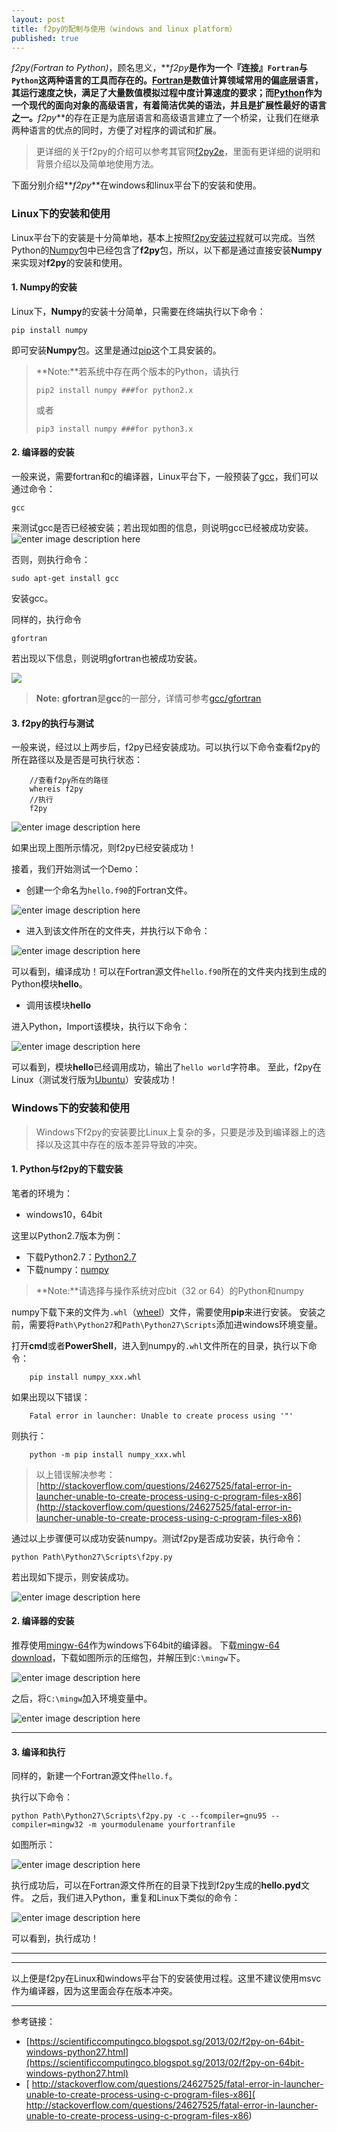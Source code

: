 ```yaml
---
layout: post
title: f2py的配制与使用（windows and linux platform）
published: true
---
```


_f2py(Fortran to Python)_，顾名思义，**_f2py_**是作为一个『连接』`Fortran`与`Python`这两种语言的工具而存在的。[Fortran](https://www.fortran.com/)是数值计算领域常用的偏底层语言，其运行速度之快，满足了大量数值模拟过程中度计算速度的要求；而[Python](https://www.python.org/)作为一个现代的面向对象的高级语言，有着简洁优美的语法，并且是扩展性最好的语言之一。**_f2py_**的存在正是为底层语言和高级语言建立了一个桥梁，让我们在继承两种语言的优点的同时，方便了对程序的调试和扩展。

> 更详细的关于f2py的介绍可以参考其官网[f2py2e](https://sysbio.ioc.ee/projects/f2py2e/)，里面有更详细的说明和背景介绍以及简单地使用方法。

下面分别介绍**_f2py_**在windows和linux平台下的安装和使用。



### Linux下的安装和使用

Linux平台下的安装是十分简单地，基本上按照[f2py安装过程](https://sysbio.ioc.ee/projects/f2py2e/#download)就可以完成。当然Python的[Numpy](http://www.numpy.org/)包中已经包含了**f2py**包，所以，以下都是通过直接安装**Numpy**来实现对**f2py**的安装和使用。

#### 1.  **Numpy**的安装

Linux下，**Numpy**的安装十分简单，只需要在终端执行以下命令：

```
pip install numpy
```

即可安装**Numpy**包。这里是通过[pip](https://pypi.python.org/pypi/pip)这个工具安装的。

> **Note:**若系统中存在两个版本的Python，请执行
>
>  ```
>  pip2 install numpy ###for python2.x
>  ```
>
> 或者
>```
> pip3 install numpy ###for python3.x
>```
>

#### 2.  **编译器**的安装

 一般来说，需要fortran和c的编译器，Linux平台下，一般预装了[gcc](https://gcc.gnu.org/)，我们可以通过命令：

`gcc`

来测试gcc是否已经被安装；若出现如图的信息，则说明gcc已经被成功安装。
![enter image description here](http://www.hedilict.com/images/2017-03-02-测试gcc.png)

否则，则执行命令：

    sudo apt-get install gcc

安装gcc。

同样的，执行命令

    gfortran

若出现以下信息，则说明gfortran也被成功安装。

![](http://www.hedilict.com/images/2017-03-02-测试gfortran.png)
> **Note:** **gfortran**是**gcc**的一部分，详情可参考[gcc/gfortran](https://gcc.gnu.org/fortran/)


#### 3. f2py的执行与测试

一般来说，经过以上两步后，f2py已经安装成功。可以执行以下命令查看f2py的所在路径以及是否是可执行状态：
```
    //查看f2py所在的路径
    whereis f2py
    //执行
    f2py
 ```
 
![enter image description here](https://lh3.googleusercontent.com/-ngDJpC9NTFc/WLgemdSstSI/AAAAAAAAAKU/lIkDQiK6KogUdfGuY5S4t_-O_Lr1z3V7ACLcB/s0/2017-03-02+21-15-01%25E5%25B1%258F%25E5%25B9%2595%25E6%2588%25AA%25E5%259B%25BE.png "2017-03-02 21-15-01屏幕截图.png")

如果出现上图所示情况，则f2py已经安装成功！

接着，我们开始测试一个Demo：

- 创建一个命名为`hello.f90`的Fortran文件。

![enter image description here](https://lh3.googleusercontent.com/-E8TzqyEfR88/WLgfv1BVp0I/AAAAAAAAAKg/9qu08a1wTdEjeX75ZLWVFPjByT5gAJXbwCLcB/s0/2017-03-02+21-34-42%25E5%25B1%258F%25E5%25B9%2595%25E6%2588%25AA%25E5%259B%25BE.png "2017-03-02 21-34-42屏幕截图.png")

- 进入到该文件所在的文件夹，并执行以下命令：

![enter image description here](https://lh3.googleusercontent.com/-AHUZttcTioo/WLghGjBdy-I/AAAAAAAAALA/EC9ytYQzwnQX3zK_Z17z_tV9efg8C_LXgCLcB/s0/2017-03-02+21-38-16%25E5%25B1%258F%25E5%25B9%2595%25E6%2588%25AA%25E5%259B%25BE.png "2017-03-02 21-38-16屏幕截图.png")

可以看到，编译成功！可以在Fortran源文件`hello.f90`所在的文件夹内找到生成的Python模块**hello**。

- 调用该模块**hello**

进入Python，Import该模块，执行以下命令：

![enter image description here](http://www.hedilict.com/images/2017-03-02-测试结果.png)

可以看到，模块**hello**已经调用成功，输出了`hello world`字符串。
至此，f2py在Linux（测试发行版为[Ubuntu](https://www.ubuntu.com/)）安装成功！

### Windows下的安装和使用

> Windows下f2py的安装要比Linux上复杂的多，只要是涉及到编译器上的选择以及这其中存在的版本差异导致的冲突。

####  1. Python与f2py的下载安装

笔者的环境为：

- windows10，64bit

这里以Python2.7版本为例：

- 下载Python2.7：[Python2.7](http://www.python.org/getit/)
- 下载numpy：[numpy](http://www.lfd.uci.edu/~gohlke/pythonlibs/#numpy)
 >**Note:**请选择与操作系统对应bit（32 or 64）的Python和numpy

 numpy下载下来的文件为`.whl`（[wheel](http://pythonwheels.com/)）文件，需要使用**pip**来进行安装。
 安装之前，需要将`Path\Python27`和`Path\Python27\Scripts`添加进windows环境变量。

打开**cmd**或者**PowerShell**，进入到numpy的`.whl`文件所在的目录，执行以下命令：
```
    pip install numpy_xxx.whl
```
如果出现以下错误：
```
    Fatal error in launcher: Unable to create process using '"'
```
则执行：
```
    python -m pip install numpy_xxx.whl
```

> 以上错误解决参考：[http://stackoverflow.com/questions/24627525/fatal-error-in-launcher-unable-to-create-process-using-c-program-files-x86](http://stackoverflow.com/questions/24627525/fatal-error-in-launcher-unable-to-create-process-using-c-program-files-x86)

通过以上步骤便可以成功安装numpy。测试f2py是否成功安装，执行命令：

    python Path\Python27\Scripts\f2py.py

若出现如下提示，则安装成功。

![enter image description here](https://lh3.googleusercontent.com/-lgNlvnN08wM/WLgqmPqAXQI/AAAAAAAAAL8/Sz1_iquxxo0NGHywENClsAw7UUtDzYruQCLcB/s0/YE%2529%255DWM%2524F0H%255DY%255BCR%2560IOU%2528RK1.png "YE&#41;]WM$F0H]Y[CR`IOU&#40;RK1.png")

 

#### 2. **编译器**的安装
推荐使用[mingw-64](http://www.mingw-w64.org/doku.php)作为windows下64bit的编译器。
下载[mingw-64 download](https://sourceforge.net/projects/mingw-w64/)，下载如图所示的压缩包，并解压到`C:\mingw`下。

![enter image description here](https://lh3.googleusercontent.com/-6cQSrXGQgzc/WLgsb6Jj8YI/AAAAAAAAAMQ/-irqlckyemIINOYJs59n3Ds5xrqQgkdAwCLcB/s0/%2560_%255D7QYDGR%25253TO6YJ%257BZ0PD%255BQ.png "`_]7QYDGR%3TO6YJ{Z0PD[Q.png")

之后，将`C:\mingw`加入环境变量中。

![enter image description here](https://lh3.googleusercontent.com/-23SQIX1nKg4/WLgs7fQfgwI/AAAAAAAAAMg/gFblVtDzBt0SZNuMwIqMn29VNiGUwd0_QCLcB/s0/0QNXB%2525%257D%2524E%2528WSX1%257DHYBC%2529%255B%255DD.png "0QNXB%}$E&#40;WSX1}HYBC&#41;[]D.png")

----------


#### 3. 编译和执行
同样的，新建一个Fortran源文件`hello.f`。

执行以下命令：

    python Path\Python27\Scripts\f2py.py -c --fcompiler=gnu95 --compiler=mingw32 -m yourmodulename yourfortranfile

如图所示：

![enter image description here](https://lh3.googleusercontent.com/-d2GwB1ad3Cc/WLguuus188I/AAAAAAAAAM8/Wx-z2em_KmMoqUp6D1-KwTlk1NBP3AbzwCLcB/s0/I3HJ6VLJ%255D%255DEUO8TTJAMZH2P.png "I3HJ6VLJ]]EUO8TTJAMZH2P.png")

执行成功后，可以在Fortran源文件所在的目录下找到f2py生成的**hello.pyd**文件。
之后，我们进入Python，重复和Linux下类似的命令：

![enter image description here](https://lh3.googleusercontent.com/-W8QxWaYn8Z8/WLgvW3OMvlI/AAAAAAAAANM/wJniHgl3asMnZtHZ5Vs0GNfilJleCkW5ACLcB/s0/V%2540%257DH%2525%255B9RNQZCIXA%2528CTM5I%25241.png "V@}H%[9RNQZCIXA&#40;CTM5I$1.png")

可以看到，执行成功！

----------

----------
以上便是f2py在Linux和windows平台下的安装使用过程。这里不建议使用msvc作为编译器，因为这里面会存在版本冲突。

----------
参考链接：

- [https://scientificcomputingco.blogspot.sg/2013/02/f2py-on-64bit-windows-python27.html](https://scientificcomputingco.blogspot.sg/2013/02/f2py-on-64bit-windows-python27.html)
- [ http://stackoverflow.com/questions/24627525/fatal-error-in-launcher-unable-to-create-process-using-c-program-files-x86]( http://stackoverflow.com/questions/24627525/fatal-error-in-launcher-unable-to-create-process-using-c-program-files-x86)
